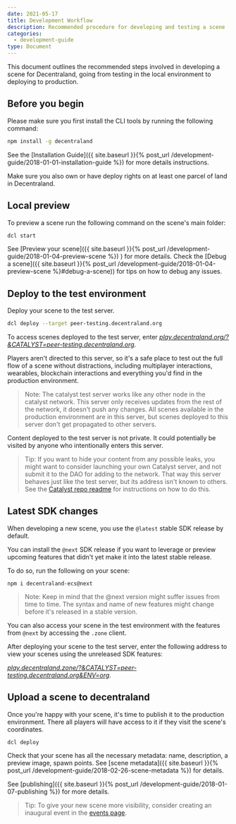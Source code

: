 ```yaml
---
date: 2021-05-17
title: Development Workflow
description: Recommended procedure for developing and testing a scene
categories:
  - development-guide
type: Document
---
```


This document outlines the recommended steps involved in developing a scene for Decentraland, going from testing in the local environment to deploying to production.

## Before you begin

Please make sure you first install the CLI tools by running the following command:

```bash
npm install -g decentraland
```

See the [Installation Guide]({{ site.baseurl }}{% post_url /development-guide/2018-01-01-installation-guide %}) for more details instructions.

Make sure you also own or have deploy rights on at least one parcel of land in Decentraland.

## Local preview

To preview a scene run the following command on the scene's main folder:

```bash
dcl start
```

See [Preview your scene]({{ site.baseurl }}{% post_url /development-guide/2018-01-04-preview-scene %}) ) for more details. Check the [Debug a scene]({{ site.baseurl }}{% post_url /development-guide/2018-01-04-preview-scene %}#debug-a-scene)) for tips on how to debug any issues.

## Deploy to the test environment

Deploy your scene to the test server.

```bash
dcl deploy --target peer-testing.decentraland.org
```

To access scenes deployed to the test server, enter [_play.decentraland.org/?&CATALYST=peer-testing.decentraland.org_](play.decentraland.org/?&CATALYST=peer-testing.decentraland.org).

Players aren't directed to this server, so it's a safe place to test out the full flow of a scene without distractions, including multiplayer interactions, wearables, blockchain interactions and everything you'd find in the production environment.

> Note: The catalyst test server works like any other node in the catalyst network. This server only receives updates from the rest of the network, it doesn't push any changes. All scenes available in the production environment are in this server, but scenes deployed to this server don't get propagated to other servers.

Content deployed to the test server is not private. It could potentially be visited by anyone who intentionally enters this server.

> Tip: If you want to hide your content from any possible leaks, you might want to consider launching your own Catalyst server, and not submit it to the DAO for adding to the network. That way this server behaves just like the test server, but its address isn't known to others. See the [Catalyst repo readme](https://github.com/decentraland/catalyst-owner/) for instructions on how to do this.

## Latest SDK changes

When developing a new scene, you use the `@latest` stable SDK release by default.

You can install the `@next` SDK release if you want to leverage or preview upcoming features that didn't yet make it into the latest stable release.

To do so, run the following on your scene:

`npm i decentraland-ecs@next`

> Note: Keep in mind that the @next version might suffer issues from time to time. The syntax and name of new features might change before it's released in a stable version.

You can also access your scene in the test environment with the features from `@next` by accessing the `.zone` client.

After deploying your scene to the test server, enter the following address to view your scenes using the unreleased SDK features:

[_play.decentraland.zone/?&CATALYST=peer-testing.decentraland.org&ENV=org_](play.decentraland.zone/?&CATALYST=peer-testing.decentraland.org&ENV=org).

## Upload a scene to decentraland

Once you're happy with your scene, it's time to publish it to the production environment. There all players will have access to it if they visit the scene's coordinates.

```
dcl deploy
```

Check that your scene has all the necessary metadata: name, description, a preview image, spawn points. See [scene metadata]({{ site.baseurl }}{% post_url /development-guide/2018-02-26-scene-metadata %}) for details.

See [publishing]({{ site.baseurl }}{% post_url /development-guide/2018-01-07-publishing %}) for more details.

> Tip: To give your new scene more visibility, consider creating an inaugural event in the [events page](https://events.decentraland.org/en/).
